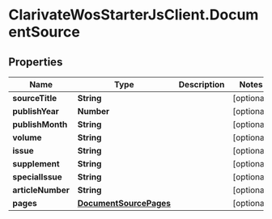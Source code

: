 # ClarivateWosStarterJsClient.DocumentSource

## Properties

Name | Type | Description | Notes
------------ | ------------- | ------------- | -------------
**sourceTitle** | **String** |  | [optional] 
**publishYear** | **Number** |  | [optional] 
**publishMonth** | **String** |  | [optional] 
**volume** | **String** |  | [optional] 
**issue** | **String** |  | [optional] 
**supplement** | **String** |  | [optional] 
**specialIssue** | **String** |  | [optional] 
**articleNumber** | **String** |  | [optional] 
**pages** | [**DocumentSourcePages**](DocumentSourcePages.md) |  | [optional] 


